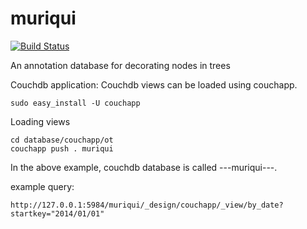 muriqui
=======

[![Build Status](https://secure.travis-ci.org/OpenTreeOfLife/muriqui.png)](http://travis-ci.org/OpenTreeOfLife/muriqui)

An annotation database for decorating nodes in trees

Couchdb application:
Couchdb views can be loaded using couchapp. 
```
sudo easy_install -U couchapp
```

Loading views

```
cd database/couchapp/ot
couchapp push . muriqui
```

In the above example, couchdb database is called ---muriqui---.

example query:
```
http://127.0.0.1:5984/muriqui/_design/couchapp/_view/by_date?startkey="2014/01/01"
```
